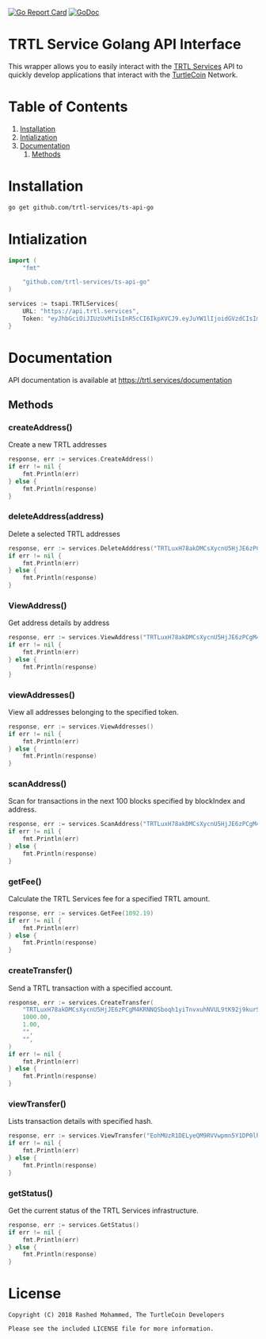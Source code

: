 [![Go Report Card](https://goreportcard.com/badge/github.com/trtl-services/trtl-api-go)](https://goreportcard.com/report/github.com/trtl-services/trtl-api-go)
[![GoDoc](https://godoc.org/github.com/trtl-services/trtl-api-go?status.svg)](https://godoc.org/github.com/trtl-services/trtl-api-go)

# TRTL Service Golang API Interface

This wrapper allows you to easily interact with the [TRTL Services](https://trtl.services) API to quickly develop applications that interact with the [TurtleCoin](https://turtlecoin.lol) Network.


# Table of Contents

1. [Installation](#installation)
2. [Intialization](#intialization)
3. [Documentation](#documentation)
   1. [Methods](#methods)

# Installation

```bash
go get github.com/trtl-services/ts-api-go
```

# Intialization

```go
import (
    "fmt"

    "github.com/trtl-services/ts-api-go"
)

services := tsapi.TRTLServices{
    URL: "https://api.trtl.services",
    Token: "eyJhbGciOiJIUzUxMiIsInR5cCI6IkpXVCJ9.eyJuYW1lIjoidGVzdCIsImFwcElkIjo0LCJ1c2VySWQiOjYsInBlcm1pc3Npb25zIjpbImFkZHJlc3M6bmV3Il0sImlhdCI6MTUzNjU4NTM2NywiZXhwIjoxNTM5MTc3MzY3LCJhdWQiOiJ0dXJ0bGV3YWxsZXQuaW8iLCJpc3MiOiJUUlRMIFNlcnZpY2VzIiwianRpIjoiMzMifQ.AEHXmvTo8RfNuZ15Y3IGPRhZPaJxFSmOZvVv2YGN9L4We7bXslIPxhMv_n_5cNW8sIgE2Fr-46OTb5H5AFgpjA",
}
```

# Documentation

API documentation is available at https://trtl.services/documentation


## Methods

### createAddress()
Create a new TRTL addresses

```go
response, err := services.CreateAddress()
if err != nil {
    fmt.Println(err)
} else {
    fmt.Println(response)
}
```


### deleteAddress(address)
Delete a selected TRTL addresses

```go
response, err := services.DeleteAdddress("TRTLuxH78akDMCsXycnU5HjJE6zPCgM4KRNNQSboqh1yiTnvxuhNVUL9tK92j9kurSKdXVHFmjSRkaNBxM6Nb3G8eQGL7aj113A")
if err != nil {
    fmt.Println(err)
} else {
    fmt.Println(response)
}
```


### ViewAddress()
Get address details by address
```go
response, err := services.ViewAddress("TRTLuxH78akDMCsXycnU5HjJE6zPCgM4KRNNQSboqh1yiTnvxuhNVUL9tK92j9kurSKdXVHFmjSRkaNBxM6Nb3G8eQGL7aj113A")
if err != nil {
    fmt.Println(err)
} else {
    fmt.Println(response)
}
```


### viewAddresses()
View all addresses belonging to the specified token.

```go
response, err := services.ViewAddresses()
if err != nil {
    fmt.Println(err)
} else {
    fmt.Println(response)
}
```


### scanAddress()
Scan for transactions in the next 100 blocks specified by blockIndex and address.

```go
response, err := services.ScanAddress("TRTLuxH78akDMCsXycnU5HjJE6zPCgM4KRNNQSboqh1yiTnvxuhNVUL9tK92j9kurSKdXVHFmjSRkaNBxM6Nb3G8eQGL7aj113A", 899093)
if err != nil {
    fmt.Println(err)
} else {
    fmt.Println(response)
}
```


### getFee()
Calculate the TRTL Services fee for a specified TRTL amount.

```go
response, err := services.GetFee(1092.19)
if err != nil {
    fmt.Println(err)
} else {
    fmt.Println(response)
}
```


### createTransfer()
Send a TRTL transaction with a specified account.

```go
response, err := services.CreateTransfer(
    "TRTLuxH78akDMCsXycnU5HjJE6zPCgM4KRNNQSboqh1yiTnvxuhNVUL9tK92j9kurSKdXVHFmjSRkaNBxM6Nb3G8eQGL7aj113A", "TRTLuzAzNs1E1RBFhteX56A5353vyHuSJ5AYYQfoN97PNbcMDvwQo4pUWHs7SYpuD9ThvA7AD3r742kwTmWh5o9WFaB9JXH8evP",
    1000.00,
    1.00,
    "",
    "",
)
if err != nil {
    fmt.Println(err)
} else {
    fmt.Println(response)
}
```

### viewTransfer()
Lists transaction details with specified hash.

```go
response, err := services.ViewTransfer("EohMUzR1DELyeQM9RVVwpmn5Y1DP0lh1b1ZpLQrfXQsgtvGHnDdJSG31nX2yESYZ")
if err != nil {
    fmt.Println(err)
} else {
    fmt.Println(response)
}
```


### getStatus()
Get the current status of the TRTL Services infrastructure.

```go
response, err := services.GetStatus()
if err != nil {
    fmt.Println(err)
} else {
    fmt.Println(response)
}
```


# License

```
Copyright (C) 2018 Rashed Mohammed, The TurtleCoin Developers

Please see the included LICENSE file for more information.
```
